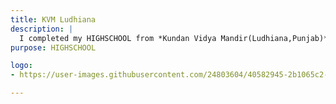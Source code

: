 ```yaml
---
title: KVM Ludhiana
description: |
  I completed my HIGHSCHOOL from *Kundan Vidya Mandir(Ludhiana,Punjab)*, scoring **89.3 %** in my finals.
purpose: HIGHSCHOOL

logo:
- https://user-images.githubusercontent.com/24803604/40582945-2b1065c2-61a1-11e8-80ca-ebce1b4024d6.jpg

---
```

